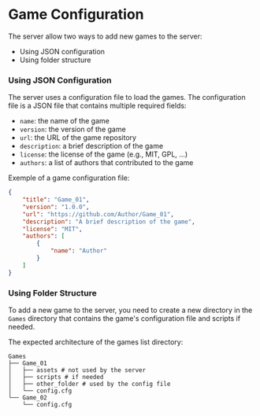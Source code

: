 # Game Configuration

The server allow two ways to add new games to the server:
- Using JSON configuration
- Using folder structure

### Using JSON Configuration

The server uses a configuration file to load the games. The configuration file is a JSON file that contains multiple required fields:
- `name`: the name of the game
- `version`: the version of the game
- `url`: the URL of the game repository
- `description`: a brief description of the game
- `license`: the license of the game (e.g., MIT, GPL, ...)
- `authors`: a list of authors that contributed to the game

Exemple of a game configuration file:
```json
{
    "title": "Game_01",
    "version": "1.0.0",
    "url": "https://github.com/Author/Game_01",
    "description": "A brief description of the game",
    "license": "MIT",
    "authors": [
        {
            "name": "Author"
        }
    ]
}
```

### Using Folder Structure

To add a new game to the server, you need to create a new directory in the `Games` directory that contains the game's configuration file and scripts if needed.

The expected architecture of the games list directory:
```shell
Games
├── Game_01
│   ├── assets # not used by the server
│   ├── scripts # if needed
│   ├── other_folder # used by the config file
│   └── config.cfg
└── Game_02
    └── config.cfg
```
